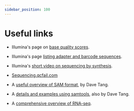 ```yaml
---
sidebar_position: 100
---
```


# Useful links

* Illumina's page on [base quality scores](https://support.illumina.com/help/BaseSpace_OLH_009008/Content/Source/Informatics/BS/QualityScoreEncoding_swBS.htm).

* Illumina's page [listing adapter and barcode sequences](https://support-docs.illumina.com/SHARE/AdapterSeq/Content/SHARE/AdapterSeq/AdapterSequencesIntro.htm).

* Illumina's [short video on sequencing by synthesis](https://youtu.be/fCd6B5HRaZ8).

* [Sequencing.qcfail.com](sequencing.qcfail.com)

* A [useful overview of SAM format](https://davetang.org/wiki/tiki-index.php?page=SAM), by Dave Tang.

* A [details and examples using samtools](https://github.com/davetang/learning_bam_file), also by Dave Tang.

* A [comprehensive overview of RNA-seq](https://rnaseq.uoregon.edu/).

